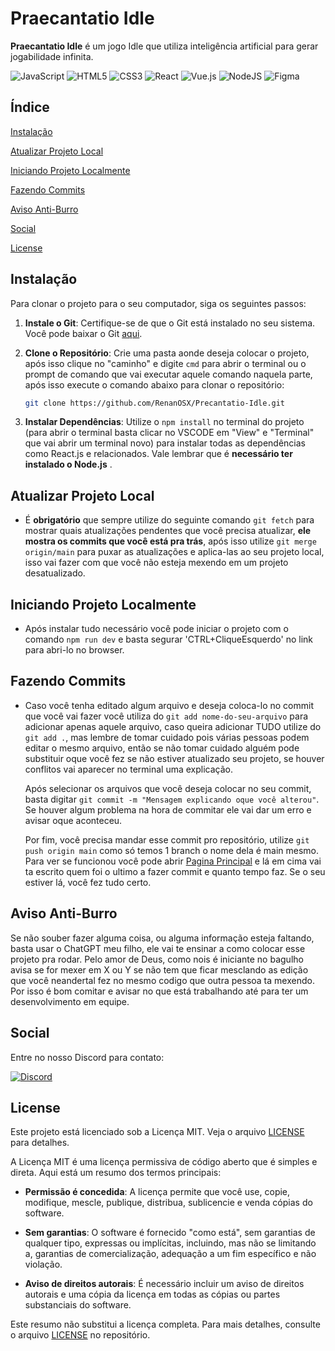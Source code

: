# Praecantatio Idle

**Praecantatio Idle** é um jogo Idle que utiliza inteligência artificial para gerar jogabilidade infinita.

![JavaScript](https://img.shields.io/badge/javascript-%23323330.svg?style=for-the-badge&logo=javascript&logoColor=%23F7DF1E)
![HTML5](https://img.shields.io/badge/html5-%23E34F26.svg?style=for-the-badge&logo=html5&logoColor=white)
![CSS3](https://img.shields.io/badge/css3-%231572B6.svg?style=for-the-badge&logo=css3&logoColor=white)
![React](https://img.shields.io/badge/react-%2320232a.svg?style=for-the-badge&logo=react&logoColor=%2361DAFB)
![Vue.js](https://img.shields.io/badge/vuejs-%2335495e.svg?style=for-the-badge&logo=vuedotjs&logoColor=%234FC08D)
![NodeJS](https://img.shields.io/badge/node.js-6DA55F?style=for-the-badge&logo=node.js&logoColor=white)
![Figma](https://img.shields.io/badge/figma-%23F24E1E.svg?style=for-the-badge&logo=figma&logoColor=white)


## Índice

[Instalação](#instalação)

[Atualizar Projeto Local](#atualizar-projeto-local)

[Iniciando Projeto Localmente](#iniciando-projeto-localmente)

[Fazendo Commits](#fazendo-commits)

[Aviso Anti-Burro](#aviso-anti-burro)

[Social](#social)

[License](#license)

## Instalação

Para clonar o projeto para o seu computador, siga os seguintes passos:

1. **Instale o Git**: Certifique-se de que o Git está instalado no seu sistema. Você pode baixar o Git [aqui](https://git-scm.com/downloads).

2. **Clone o Repositório**: Crie uma pasta aonde deseja colocar o projeto, após isso clique no "caminho" e digite ```cmd``` para abrir o terminal ou o prompt de comando que vai executar aquele comando naquela parte, após isso execute o comando abaixo para clonar o repositório:

   ```bash
   git clone https://github.com/RenanOSX/Precantatio-Idle.git

3. **Instalar Dependências**: Utilize o ```npm install``` no terminal do projeto (para abrir o terminal basta clicar no VSCODE em "View" e "Terminal" que vai abrir um terminal novo) para instalar todas as dependências como React.js e relacionados. Vale lembrar que é **necessário ter instalado o Node.js** .

## Atualizar Projeto Local

- É **obrigatório** que sempre utilize do seguinte comando ```git fetch``` para mostrar quais atualizações pendentes que você precisa atualizar, **ele mostra os commits que você está pra trás**, após isso utilize ```git merge origin/main``` para puxar as atualizações e aplica-las ao seu projeto local, isso vai fazer com que você não esteja mexendo em um projeto desatualizado.

## Iniciando Projeto Localmente

- Após instalar tudo necessário você pode iniciar o projeto com o comando ```npm run dev``` e basta segurar 'CTRL+CliqueEsquerdo' no link para abri-lo no browser.

## Fazendo Commits

- Caso você tenha editado algum arquivo e deseja coloca-lo no commit que você vai fazer você utiliza do ```git add nome-do-seu-arquivo``` para adicionar apenas aquele arquivo, caso queira adicionar TUDO utilize do ```git add .```, mas lembre de tomar cuidado pois várias pessoas podem editar o mesmo arquivo, então se não tomar cuidado alguém pode substituir oque você fez se não estiver atualizado seu projeto, se houver conflitos vai aparecer no terminal uma explicação.

    Após selecionar os arquivos que você deseja colocar no seu commit, basta digitar ```git commit -m "Mensagem explicando oque você alterou"```. Se houver algum problema na hora de commitar ele vai dar um erro e avisar oque aconteceu.
    
    Por fim, você precisa mandar esse commit pro repositório, utilize ```git push origin main``` como só temos 1 branch o nome dela é main mesmo. Para ver se funcionou você pode abrir [Pagina Principal](https://github.com/RenanOSX/Precantatio-Idle) e lá em cima vai ta escrito quem foi o ultimo a fazer commit e quanto tempo faz. Se o seu estiver lá, você fez tudo certo.
    
    
## Aviso Anti-Burro

Se não souber fazer alguma coisa, ou alguma informação esteja faltando, basta usar o ChatGPT meu filho, ele vai te ensinar a como colocar esse projeto pra rodar. Pelo amor de Deus, como nois é iniciante no bagulho avisa se for mexer em X ou Y se não tem que ficar mesclando as edição que você neandertal fez no mesmo codigo que outra pessoa ta mexendo. Por isso é bom comitar e avisar no que está trabalhando até para ter um desenvolvimento em equipe.

## Social

Entre no nosso Discord para contato:

[![Discord](https://img.shields.io/badge/Discord-%235865F2.svg?style=for-the-badge&logo=discord&logoColor=white)](https://discord.gg/VDyXbAG6Bb)

## License

Este projeto está licenciado sob a Licença MIT. Veja o arquivo [LICENSE](LICENSE) para detalhes.


A Licença MIT é uma licença permissiva de código aberto que é simples e direta. Aqui está um resumo dos termos principais:

- **Permissão é concedida**: A licença permite que você use, copie, modifique, mescle, publique, distribua, sublicencie e venda cópias do software.

- **Sem garantias**: O software é fornecido "como está", sem garantias de qualquer tipo, expressas ou implícitas, incluindo, mas não se limitando a, garantias de comercialização, adequação a um fim específico e não violação.

- **Aviso de direitos autorais**: É necessário incluir um aviso de direitos autorais e uma cópia da licença em todas as cópias ou partes substanciais do software.

Este resumo não substitui a licença completa. Para mais detalhes, consulte o arquivo [LICENSE](LICENSE) no repositório.

